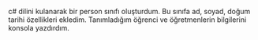 c# dilini kulanarak bir person sınıfı oluşturdum. Bu sınıfa ad, soyad, doğum tarihi özellikleri ekledim.
Tanımladığım öğrenci ve öğretmenlerin bilgilerini konsola yazdırdım.
